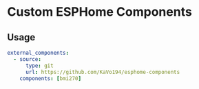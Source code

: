 # Custom ESPHome Components

## Usage
```yaml
external_components:
  - source:
      type: git
      url: https://github.com/KaVo194/esphome-components
    components: [bmi270]
